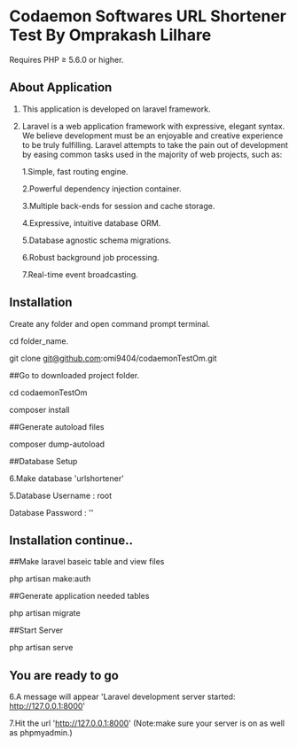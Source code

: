 # Codaemon Softwares URL Shortener Test By Omprakash Lilhare

Requires PHP ≥ 5.6.0 or higher.

## About Application

1. This application is developed on laravel framework.
2. Laravel is a web application framework with expressive, elegant syntax. We believe development must be an 	 enjoyable and creative experience to be truly fulfilling. 
Laravel attempts to take the pain out of development by easing common tasks used in the majority of web projects, such as:

	1.Simple, fast routing engine.

	2.Powerful dependency injection container.

	3.Multiple back-ends for session and cache storage.

	4.Expressive, intuitive database ORM.

	5.Database agnostic schema migrations.

	6.Robust background job processing.

	7.Real-time event broadcasting.
	

## Installation

Create any folder and open command prompt terminal.

cd folder_name.

git clone git@github.com:omi9404/codaemonTestOm.git

##Go to downloaded project folder.

cd codaemonTestOm 

composer install

##Generate autoload files

composer dump-autoload

##Database Setup

6.Make database 'urlshortener'

5.Database Username : root

  Database Password : ''

## Installation continue..

##Make laravel baseic table and view files

php artisan make:auth

##Generate application needed tables

php artisan migrate

##Start Server

php artisan serve



## You are ready to go
  
6.A message will appear 'Laravel development server started: <http://127.0.0.1:8000>'

7.Hit the url 'http://127.0.0.1:8000' (Note:make sure your server is on as well as phpmyadmin.)






